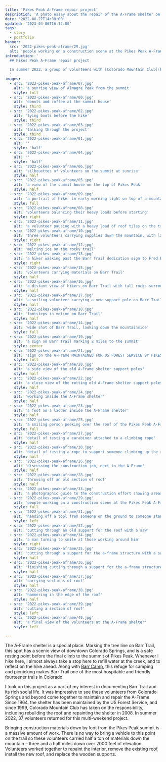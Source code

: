 ```yaml
---
title: 'Pikes Peak A-Frame repair project'
description: 'A photo essay about the repair of the A-Frame shelter on Barr Trail, Pikes Peak.'
date: '2022-08-27T14:00:00'
updated: '2023-04-06T16:12:00'
tags:
  - story
  - portfolio
banner:
  src: '2022-pikes-peak-aframe/29.jpg'
  alt: 'people working on a construction scene at the Pikes Peak A-Frame'
introduction: '
  ## Pikes Peak A-Frame repair project
  
  In summer 2022, a group of volunteers with [Colorado Mountain Club](https://www.cmc.org) set out to repair the A-Frame shelter on Barr Trail, the 12.5 mile trail that winds from Manitou Springs to the summit of Pikes Peak (also known as Tava or “mountain of the sun”, according to the Ute People of the Front Range). This is my document of their work.
  '
images:
  - src: '2022-pikes-peak-aframe/07.jpg'
    alt: 'a sunrise view of Almagre Peak from the summit'
    style: full
  - src: '2022-pikes-peak-aframe/00.jpg'
    alt: 'donuts and coffee at the summit house'
    style: third
  - src: '2022-pikes-peak-aframe/02.jpg'
    alt: 'tying boots before the hike'
    style: third
  - src: '2022-pikes-peak-aframe/03.jpg'
    alt: 'talking through the project'
    style: third
  - src: '2022-pikes-peak-aframe/01.jpg'
    alt: ''
    style: 'half'
  - src: '2022-pikes-peak-aframe/04.jpg'
    alt: ''
    style: 'half'
  - src: '2022-pikes-peak-aframe/06.jpg'
    alt: 'silhouettes of volunteers on the summit at sunrise'
    style: half
  - src: '2022-pikes-peak-aframe/05.jpg'
    alt: 'a view of the summit house on the top of Pikes Peak'
    style: half
  - src: '2022-pikes-peak-aframe/09.jpg'
    alt: 'a portrait of hiker in early morning light on top of a mountain'
    style: full
  - src: '2022-pikes-peak-aframe/08.jpg'
    alt: 'volunteers balancing their heavy loads before starting'
    style: right
  - src: '2022-pikes-peak-aframe/11.jpg'
    alt: 'a volunteer pausing with a heavy load of roof tiles on the trail'
  - src: '2022-pikes-peak-aframe/10.jpg'
    alt: 'three volunteers carrying supplies down the mountain, with large rocks below and a blue sky above'
    style: right
  - src: '2022-pikes-peak-aframe/12.jpg'
    alt: 'melting ice on the rocky trail'
  - src: '2022-pikes-peak-aframe/13.jpg'
    alt: 'a hiker walking past the Barr Trail dedication sign to Fred Barr'
    style: right
  - src: '2022-pikes-peak-aframe/15.jpg'
    alt: 'volunteers carrying materials on Barr Trail'
    style: half
  - src: '2022-pikes-peak-aframe/16.jpg'
    alt: 'a distant view of hikers on Barr Trail with tall rocks surrounding'
    style: half
  - src: '2022-pikes-peak-aframe/17.jpg'
    alt: 'a smiling volunteer carrying a new support pole on Barr Trail'
    style: half
  - src: '2022-pikes-peak-aframe/18.jpg'
    alt: 'footsteps in motion on Barr Trail'
    style: half
  - src: '2022-pikes-peak-aframe/14.jpg'
    alt: 'wide shot of Barr Trail, looking down the mountainside'
    style: full
  - src: '2022-pikes-peak-aframe/19.jpg'
    alt: 'a sign on Barr Trail marking 2 miles to the summit'
    style: center
  - src: '2022-pikes-peak-aframe/21.jpg'
    alt: 'sign on the A-Frame MAINTAINED FOR US FOREST SERVICE BY PIKES PEAK GROUP COLORADO MOUNTAIN CLUB'
    style: full
  - src: '2022-pikes-peak-aframe/20.jpg'
    alt: 'a side view of the old A-Frame shelter support poles'
    style: half
  - src: '2022-pikes-peak-aframe/22.jpg'
    alt: 'a close view of the rotting old A-Frame shelter support poles'
    style: half
  - src: '2022-pikes-peak-aframe/24.jpg'
    alt: 'working inside the A-Frame shelter'
    style: half
  - src: '2022-pikes-peak-aframe/23.jpg'
    alt: 'a foot on a ladder inside the A-Frame shelter'
    style: half
  - src: '2022-pikes-peak-aframe/25.jpg'
    alt: 'a smiling person peeking over the roof of the Pikes Peak A-Frame'
    style: full
  - src: '2022-pikes-peak-aframe/27.jpg'
    alt: 'detail of testing a carabiner attached to a climbing rope'
    style: half
  - src: '2022-pikes-peak-aframe/30.jpg'
    alt: 'detail of testing a rope to support someone climbing up the roof of the A-Frame'
    style: half
  - src: '2022-pikes-peak-aframe/26.jpg'
    alt: 'discussing the construction job, next to the A-Frame'
    style: half
  - src: '2022-pikes-peak-aframe/28.jpg'
    alt: 'throwing off an old section of roof'
    style: half
  - src: '2022-pikes-peak-aframe/33.jpg'
    alt: 'a photographic guide to the construction effort showing areas that need work'
  - src: '2022-pikes-peak-aframe/29.jpg'
    alt: 'people working on a construction scene at the Pikes Peak A-Frame'
    style: full
  - src: '2022-pikes-peak-aframe/31.jpg'
    alt: 'handing off a tool from someone on the ground to someone standing on the edge of the roof'
    style: left
  - src: '2022-pikes-peak-aframe/32.jpg'
    alt: 'cutting through an old support for the roof with a saw'
  - src: '2022-pikes-peak-aframe/34.jpg'
    alt: 'a man turning to smile at those working around him'
    style: right
  - src: '2022-pikes-peak-aframe/35.jpg'
    alt: 'cutting through a support for the a-frame structure with a saw'
    style: half
  - src: '2022-pikes-peak-aframe/36.jpg'
    alt: 'finishing cutting through a support for the a-frame structure'
    style: half
  - src: '2022-pikes-peak-aframe/37.jpg'
    alt: 'carrying sections of roof'
    style: half
  - src: '2022-pikes-peak-aframe/38.jpg'
    alt: 'hammering in the edge of the roof'
    style: half
  - src: '2022-pikes-peak-aframe/39.jpg'
    alt: 'cutting a section of roof'
    style: left
  - src: '2022-pikes-peak-aframe/40.jpg'
    alt: 'a final view of the volunteers at the A-Frame shelter'
    style: left

---
```


The A-Frame shelter is a special place. Marking the tree line on Barr Trail, this spot has a scenic view of downtown Colorado Springs, and is a safe resting point before the final climb to the summit of Pikes Peak. Whenever I hike here, I almost always take a stop here to refill water at the creek, and to reflect on the hike ahead. Along with [Barr Camp](https://barrcamp.com), this refuge for camping and picnicking makes Barr Trail one of the most hospitable and friendly fourteener trails in Colorado.

I took on this project as a part of my interest in documenting Barr Trail and its rich social life. It was impressive to see these volunteers from Colorado Springs and beyond come together to maintain and repair the A-Frame. Since 1964, the shelter has been maintained by the US Forest Service, and since 1999, Colorado Mountain Club has taken on the responsibility, including rebuilding the roof and repainting the shelter in 2008. In summer 2022, 37 volunteers returned for this multi-weekend project.

Bringing construction materials down by foot from the Pikes Peak summit is a massive amount of work. There is no way to bring a vehicle to this point on the trail so these volunteers carried half a ton of materials down the mountain – three and a half miles down over 2000 feet of elevation. Volunteers worked together to repaint the interior, remove the existing roof, install the new roof, and replace the wooden supports.